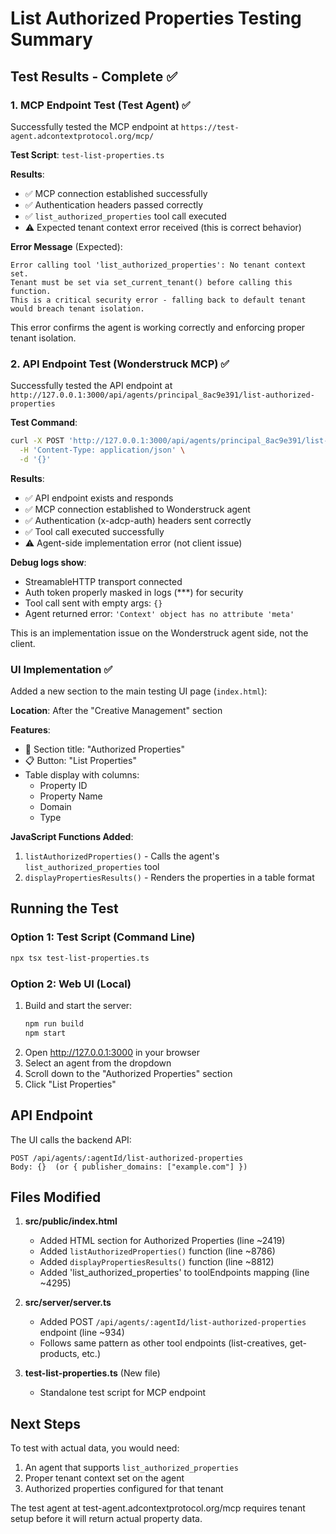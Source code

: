 # List Authorized Properties Testing Summary

## Test Results - Complete ✅

### 1. MCP Endpoint Test (Test Agent) ✅
Successfully tested the MCP endpoint at `https://test-agent.adcontextprotocol.org/mcp/`

**Test Script**: `test-list-properties.ts`

**Results**:
- ✅ MCP connection established successfully
- ✅ Authentication headers passed correctly
- ✅ `list_authorized_properties` tool call executed
- ⚠️ Expected tenant context error received (this is correct behavior)

**Error Message** (Expected):
```
Error calling tool 'list_authorized_properties': No tenant context set.
Tenant must be set via set_current_tenant() before calling this function.
This is a critical security error - falling back to default tenant would breach tenant isolation.
```

This error confirms the agent is working correctly and enforcing proper tenant isolation.

### 2. API Endpoint Test (Wonderstruck MCP) ✅
Successfully tested the API endpoint at `http://127.0.0.1:3000/api/agents/principal_8ac9e391/list-authorized-properties`

**Test Command**:
```bash
curl -X POST 'http://127.0.0.1:3000/api/agents/principal_8ac9e391/list-authorized-properties' \
  -H 'Content-Type: application/json' \
  -d '{}'
```

**Results**:
- ✅ API endpoint exists and responds
- ✅ MCP connection established to Wonderstruck agent
- ✅ Authentication (x-adcp-auth) headers sent correctly
- ✅ Tool call executed successfully
- ⚠️ Agent-side implementation error (not client issue)

**Debug logs show**:
- StreamableHTTP transport connected
- Auth token properly masked in logs (***) for security
- Tool call sent with empty args: `{}`
- Agent returned error: `'Context' object has no attribute 'meta'`

This is an implementation issue on the Wonderstruck agent side, not the client.

### UI Implementation ✅
Added a new section to the main testing UI page (`index.html`):

**Location**: After the "Creative Management" section

**Features**:
- 🏢 Section title: "Authorized Properties"
- 📋 Button: "List Properties"
- Table display with columns:
  - Property ID
  - Property Name
  - Domain
  - Type

**JavaScript Functions Added**:
1. `listAuthorizedProperties()` - Calls the agent's `list_authorized_properties` tool
2. `displayPropertiesResults()` - Renders the properties in a table format

## Running the Test

### Option 1: Test Script (Command Line)
```bash
npx tsx test-list-properties.ts
```

### Option 2: Web UI (Local)
1. Build and start the server:
   ```bash
   npm run build
   npm start
   ```
2. Open http://127.0.0.1:3000 in your browser
3. Select an agent from the dropdown
4. Scroll down to the "Authorized Properties" section
5. Click "List Properties"

## API Endpoint
The UI calls the backend API:
```
POST /api/agents/:agentId/list-authorized-properties
Body: {}  (or { publisher_domains: ["example.com"] })
```

## Files Modified
1. **src/public/index.html**
   - Added HTML section for Authorized Properties (line ~2419)
   - Added `listAuthorizedProperties()` function (line ~8786)
   - Added `displayPropertiesResults()` function (line ~8812)
   - Added 'list_authorized_properties' to toolEndpoints mapping (line ~4295)

2. **src/server/server.ts**
   - Added POST `/api/agents/:agentId/list-authorized-properties` endpoint (line ~934)
   - Follows same pattern as other tool endpoints (list-creatives, get-products, etc.)

3. **test-list-properties.ts** (New file)
   - Standalone test script for MCP endpoint

## Next Steps
To test with actual data, you would need:
1. An agent that supports `list_authorized_properties`
2. Proper tenant context set on the agent
3. Authorized properties configured for that tenant

The test agent at test-agent.adcontextprotocol.org/mcp requires tenant setup before it will return actual property data.
